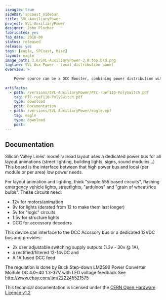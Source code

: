 ```yaml
---
iseagle: true
sidebar: spcoast_sidebar
title: SVL-AuxiliaryPower
project: SVL-AuxiliaryPower
designer: John Plocher
fabricated: yes
fab_date: 2018-08
status: released
release: yes
tags: [eagle, SPCoast, Misc]
layout: eagle
image_path: 3.0/SVL-AuxiliaryPower-3.0.top.brd.png
tagline: SVL Aux Power - local distribution panel
overview: >
    
    Power source can be a DCC Booster, combining power distribution with the ability to build smart accessories based on stationary decoders
    
artifacts:
  - path: /versions/SVL-AuxiliaryPower/PTC-ruef110-PolySwitch.pdf
    tag: PTC-ruef110-PolySwitch.pdf
    type: download
    post: Documentation
  - path: /versions/SVL-AuxiliaryPower/eagle.epf
    tag: eagle
    type: download
    post: 
---
```


## Documentation

Silicon Valley Lines' model railroad layout uses a dedicated power
bus for all layout animations (street lighting, building lights,
signs, sound modules...) This board is the interface between that
high power bus and local (per module or per area) low power needs.

For layout animation and lighting, think "simple 555 based circuits",
flashing emergency vehicle lights, streetlights, "arduinos" and
"grain of wheat/rice bulbs".  These circuits need:

  * 12v for motors/animation
  * 9v for lights (derated from 12 to make them last longer)
  * 5v for "logic" circuits
  * 1.5v for structure lights
  * DCC for accessory decoders

This device can interface to the DCC Accssory bus or a dedicated 12VDC bus and provides:

  * 2x user adjustable switching supply outputs (1.3v - 30v @ 1A),
  * a rectified/filtered 12-14vDC and
  * A 1A fused DCC feed

The regulation is done by Buck Step-down LM2596 Power Converter Module DC 4.0~40 1.3-37V with LED voltage feedback
See http://www.ebay.com/itm/222245521575



This technical documentation is licensed under the [CERN Open Hardware Licence v1.2](http://www.ohwr.org/attachments/2388/cern_ohl_v_1_2.txt)
